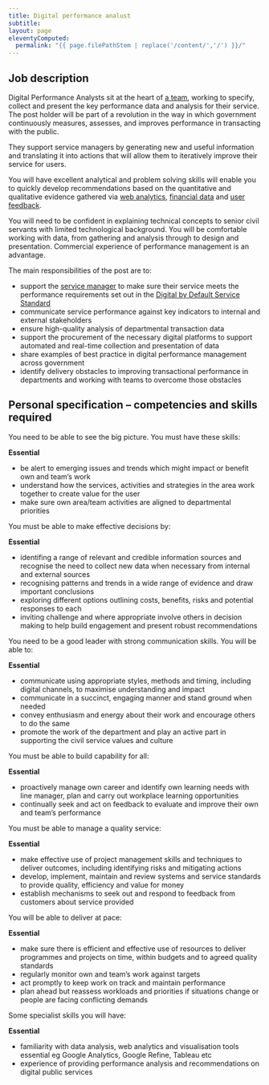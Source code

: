 ```yaml
---
title: Digital performance analust
subtitle:
layout: page
eleventyComputed:
  permalink: "{{ page.filePathStem | replace('/content/','/') }}/"
---
```


## Job description

Digital Performance Analysts sit at the heart of [a team](/version-1/guides/the-team/), working to specify, collect and present the key performance data and analysis for their service. The post holder will be part of a revolution in the way in which government continuously measures, assesses, and improves performance in transacting with the public.

They support service managers by generating new and useful information and translating it into actions that will allow them to iteratively improve their service for users.

You will have excellent analytical and problem solving skills will enable you to quickly develop recommendations based on the quantitative and qualitative evidence gathered via [web analytics](/version-1/guides/analytics-tools/), [financial data](/version-1/guides/cost-per-transaction/) and [user feedback](/version-1/guides/helpdesk/).

You will need to be confident in explaining technical concepts to senior civil servants with limited technological background. You will be comfortable working with data, from gathering and analysis through to design and presentation. Commercial experience of performance management is an advantage.

The main responsibilities of the post are to:

- support the [service manager](/version-1/guides/service-manager/) to make sure their service meets the performance requirements set out in the [Digital by Default Service Standard](/version-1/)
- communicate service performance against key indicators to internal and external stakeholders
- ensure high-quality analysis of departmental transaction data
- support the procurement of the necessary digital platforms to support automated and real-time collection and presentation of data
- share examples of best practice in digital performance management across government
- identify delivery obstacles to improving transactional performance in departments and working with teams to overcome those obstacles

## Personal specification – competencies and skills required

You need to be able to see the big picture. You must have these skills:

**Essential**

- be alert to emerging issues and trends which might impact or benefit own and team’s work
- understand how the services, activities and strategies in the area work together to create value for the user
- make sure own area/team activities are aligned to departmental priorities

You must be able to make effective decisions by:

**Essential**

- identifing a range of relevant and credible information sources and recognise the need to collect new data when necessary from internal and external sources
- recognising patterns and trends in a wide range of evidence and draw important conclusions
- exploring different options outlining costs, benefits, risks and potential responses to each
- inviting challenge and where appropriate involve others in decision making to help build engagement and present robust recommendations

You need to be a good leader with strong communication skills. You will be able to:

**Essential**

- communicate using appropriate styles, methods and timing, including digital channels, to maximise understanding and impact
- communicate in a succinct, engaging manner and stand ground when needed
- convey enthusiasm and energy about their work and encourage others to do the same
- promote the work of the department and play an active part in supporting the civil service values and culture

You must be able to build capability for all:

**Essential**

- proactively manage own career and identify own learning needs with line manager, plan and carry out workplace learning opportunities
- continually seek and act on feedback to evaluate and improve their own and team’s performance

You must be able to manage a quality service:

**Essential**

- make effective use of project management skills and techniques to deliver outcomes, including identifying risks and mitigating actions
- develop, implement, maintain and review systems and service standards to provide quality, efficiency and value for money
- establish mechanisms to seek out and respond to feedback from customers about service provided

You will be able to deliver at pace:

**Essential**

- make sure there is efficient and effective use of resources to deliver programmes and projects on time, within budgets and to agreed quality standards
- regularly monitor own and team’s work against targets
- act promptly to keep work on track and maintain performance
- plan ahead but reassess workloads and priorities if situations change or people are facing conflicting demands

Some specialist skills you will have:

**Essential**

- familiarity with data analysis, web analytics and visualisation tools essential eg Google Analytics, Google Refine, Tableau etc
- experience of providing performance analysis and recommendations on digital public services
